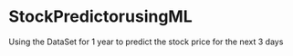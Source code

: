 # StockPredictorusingML
Using the DataSet for 1 year to predict the stock price for the next 3 days
